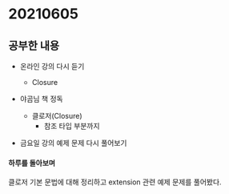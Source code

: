 # 20210605

## 공부한 내용
+ 온라인 강의 다시 듣기
  - Closure
  
+ 야곰님 책 정독
  - 클로저(Closure)
    * 참조 타입 부분까지

+ 금요일 강의 예제 문제 다시 풀어보기

#### 하루를 돌아보며
클로저 기본 문법에 대해 정리하고 extension 관련 예제 문제를 풀어봤다.

